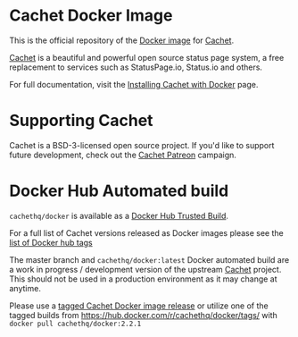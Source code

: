 # Cachet Docker Image

This is the official repository of the [Docker image](https://hub.docker.com/r/cachethq/docker/) for [Cachet](https://github.com/cachethq/Cachet). 

[Cachet](https://github.com/cachethq/Cachet) is a beautiful and powerful open source status page system, a free replacement to services such as StatusPage.io, Status.io and others.

For full documentation, visit the [Installing Cachet with Docker](https://docs.cachethq.io/docs/get-started-with-docker) page.

# Supporting Cachet

Cachet is a BSD-3-licensed open source project. If you'd like to support future development, check out the [Cachet Patreon](https://patreon.com/jbrooksuk) campaign.

# Docker Hub Automated build

`cachethq/docker` is available as a [Docker Hub Trusted Build](https://hub.docker.com/r/cachethq/docker/).

For a full list of Cachet versions released as Docker images  please see the [list of Docker hub tags](https://hub.docker.com/r/cachethq/docker/tags/)

The master branch and `cachethq/docker:latest` Docker automated build are a work in progress / development version of the upstream [Cachet](https://github.com/CachetHQ/Cachet) project. This should not be used in a production environment as it may change at anytime.

Please use a [tagged Cachet Docker image release](https://github.com/CachetHQ/Docker/releases) or utilize one of the tagged builds from https://hub.docker.com/r/cachethq/docker/tags/ with `docker pull cachethq/docker:2.2.1`
